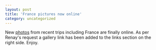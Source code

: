 ```yaml
---
layout: post
title: 'France pictures now online'
category: uncategorized
---
```


New <a href="http://www.kirbyland.net/photoroom/">photos</a> from recent trips including France are finally online.  As per Renay's request a gallery link has been added to the links section on the right side.  Enjoy.
